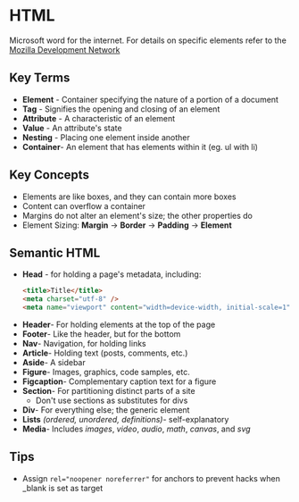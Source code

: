 # HTML

Microsoft word for the internet.
For details on specific elements refer to the [Mozilla Development Network](https://developer.mozilla.org/)

## Key Terms

- **Element** - Container specifying the nature of a portion of a document
- **Tag** - Signifies the opening and closing of an element
- **Attribute** - A characteristic of an element
- **Value** - An attribute's state
- **Nesting** - Placing one element inside another
- **Container**- An element that has elements within it (eg. ul with li)

## Key Concepts

- Elements are like boxes, and they can contain more boxes
- Content can overflow a container
- Margins do not alter an element's size; the other properties do
- Element Sizing: **Margin** -> **Border** -> **Padding** -> **Element**

## Semantic HTML

- **Head** - for holding a page's metadata, including:
  ```html
  <title>Title</title>
  <meta charset="utf-8" />
  <meta name="viewport" content="width=device-width, initial-scale=1" />
  ```
- **Header**- For holding elements at the top of the page
- **Footer**- Like the header, but for the bottom
- **Nav**- Navigation, for holding links
- **Article**- Holding text (posts, comments, etc.)
- **Aside**- A sidebar
- **Figure**- Images, graphics, code samples, etc.
- **Figcaption**- Complementary caption text for a figure
- **Section**- For partitioning distinct parts of a site
	- Don't use sections as substitutes for divs
- **Div**- For everything else; the generic element
- **Lists** *(ordered, unordered, definitions)*- self-explanatory
- **Media**- Includes *images*, *video*, *audio*, *math*, *canvas*, and *svg*

## Tips

- Assign `rel="noopener noreferrer"` for anchors to prevent hacks when _blank is set as target